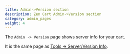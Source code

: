 ```yaml
---
title: Admin->Version section
description: Zen Cart Admin->Version section
category: admin_pages
weight: 4
---
```


The `Admin -> Version` page shows server info for your cart. 

It is the same page as [Tools -> Server/Version Info](/user/admin_pages/tools/server_info/). 

